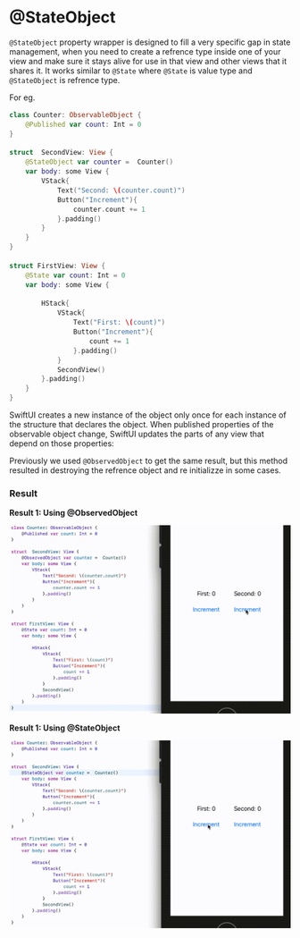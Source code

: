 # @StateObject

`@StateObject` property wrapper is designed to fill a very specific gap in state management, when you need to create a refrence type inside one of your view and make sure it stays alive for use in that view and other views that it shares it.  It works similar to `@State` where `@State` is value type and `@StateObject` is refrence type.

For eg.

```swift
class Counter: ObservableObject {
    @Published var count: Int = 0
}

struct  SecondView: View {
    @StateObject var counter =  Counter()
    var body: some View {
        VStack{
            Text("Second: \(counter.count)")
            Button("Increment"){
                counter.count += 1
            }.padding()
        }
    }
}

struct FirstView: View {
    @State var count: Int = 0
    var body: some View {
        
        HStack{
            VStack{
                Text("First: \(count)")
                Button("Increment"){
                    count += 1
                }.padding()
            }
            SecondView()
        }.padding()
    }
}
```
SwiftUI creates a new instance of the object only once for each instance of the structure that declares the object. When published properties of the observable object change, SwiftUI updates the parts of any view that depend on those properties:


Previously we used `@ObservedObject` to get the same result, but this method resulted in destroying the refrence object and re initializze in some cases. 

### Result

**Result 1: Using @ObservedObject**

![](../../resources/observed_object.gif)


**Result 1: Using @StateObject**

![](../../resources/state_object.gif)